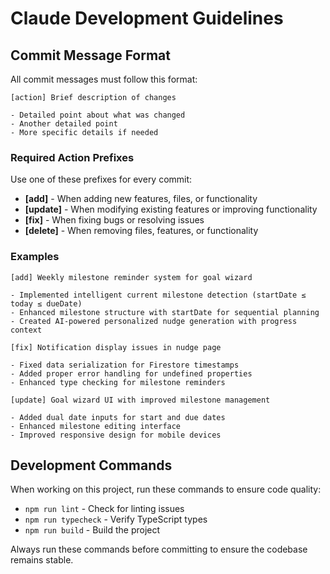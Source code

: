 # Claude Development Guidelines

## Commit Message Format

All commit messages must follow this format:

```
[action] Brief description of changes

- Detailed point about what was changed
- Another detailed point
- More specific details if needed
```

### Required Action Prefixes

Use one of these prefixes for every commit:

- **[add]** - When adding new features, files, or functionality
- **[update]** - When modifying existing features or improving functionality  
- **[fix]** - When fixing bugs or resolving issues
- **[delete]** - When removing files, features, or functionality

### Examples

```
[add] Weekly milestone reminder system for goal wizard

- Implemented intelligent current milestone detection (startDate ≤ today ≤ dueDate)
- Enhanced milestone structure with startDate for sequential planning
- Created AI-powered personalized nudge generation with progress context
```

```
[fix] Notification display issues in nudge page

- Fixed data serialization for Firestore timestamps
- Added proper error handling for undefined properties
- Enhanced type checking for milestone reminders
```

```
[update] Goal wizard UI with improved milestone management

- Added dual date inputs for start and due dates
- Enhanced milestone editing interface
- Improved responsive design for mobile devices
```

## Development Commands

When working on this project, run these commands to ensure code quality:

- `npm run lint` - Check for linting issues
- `npm run typecheck` - Verify TypeScript types
- `npm run build` - Build the project

Always run these commands before committing to ensure the codebase remains stable.